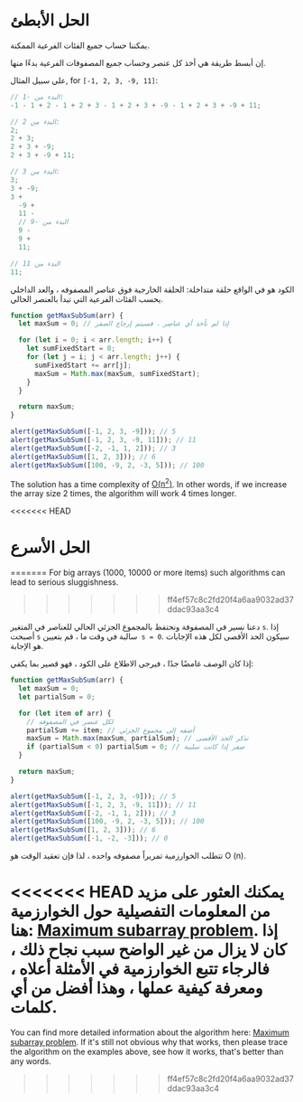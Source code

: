 # الحل الأبطئ

يمكننا حساب جميع الفئات الفرعية الممكنة.

إن أبسط طريقة هي أخذ كل عنصر وحساب جميع المصفوفات الفرعية بدءًا منها.

علي سبيل المثال, for `[-1, 2, 3, -9, 11]`:

```js no-beautify
// البدء من -1:
-1 - 1 + 2 - 1 + 2 + 3 - 1 + 2 + 3 + -9 - 1 + 2 + 3 + -9 + 11;

// البدء من 2:
2;
2 + 3;
2 + 3 + -9;
2 + 3 + -9 + 11;

// البدء من 3:
3;
3 + -9;
3 +
  -9 +
  11 -
  // البدء من -9
  9 -
  9 +
  11;

// البدء من 11
11;
```

الكود هو في الواقع حلقة متداخلة: الحلقة الخارجية فوق عناصر المصفوفه ، والعد الداخلي يحسب الفئات الفرعية التي تبدأ بالعنصر الحالي.

```js run
function getMaxSubSum(arr) {
  let maxSum = 0; // إذا لم نأخذ أي عناصر ، فسيتم إرجاع الصفر

  for (let i = 0; i < arr.length; i++) {
    let sumFixedStart = 0;
    for (let j = i; j < arr.length; j++) {
      sumFixedStart += arr[j];
      maxSum = Math.max(maxSum, sumFixedStart);
    }
  }

  return maxSum;
}

alert(getMaxSubSum([-1, 2, 3, -9])); // 5
alert(getMaxSubSum([-1, 2, 3, -9, 11])); // 11
alert(getMaxSubSum([-2, -1, 1, 2])); // 3
alert(getMaxSubSum([1, 2, 3])); // 6
alert(getMaxSubSum([100, -9, 2, -3, 5])); // 100
```

The solution has a time complexity of [O(n<sup>2</sup>)](https://en.wikipedia.org/wiki/Big_O_notation). In other words, if we increase the array size 2 times, the algorithm will work 4 times longer.

<<<<<<< HEAD
# الحل الأسرع
=======
For big arrays (1000, 10000 or more items) such algorithms can lead to serious sluggishness.
>>>>>>> ff4ef57c8c2fd20f4a6aa9032ad37ddac93aa3c4

دعنا نسير في المصفوفة ونحتفظ بالمجموع الجزئي الحالي للعناصر في المتغير `s`. إذا أصبحت `s` سالبة في وقت ما ، قم بتعيين` s = 0`. سيكون الحد الأقصى لكل هذه الإجابات هو الإجابة.

إذا كان الوصف غامضًا جدًا ، فيرجى الاطلاع على الكود ، فهو قصير بما يكفي:

```js run demo
function getMaxSubSum(arr) {
  let maxSum = 0;
  let partialSum = 0;

  for (let item of arr) {
    // لكل عنصر في المصفوفه
    partialSum += item; // أضفه إلى مجموع الجزئي
    maxSum = Math.max(maxSum, partialSum); // تذكر الحد الأقصى
    if (partialSum < 0) partialSum = 0; // صفر إذا كانت سلبية
  }

  return maxSum;
}

alert(getMaxSubSum([-1, 2, 3, -9])); // 5
alert(getMaxSubSum([-1, 2, 3, -9, 11])); // 11
alert(getMaxSubSum([-2, -1, 1, 2])); // 3
alert(getMaxSubSum([100, -9, 2, -3, 5])); // 100
alert(getMaxSubSum([1, 2, 3])); // 6
alert(getMaxSubSum([-1, -2, -3])); // 0
```

تتطلب الخوارزمية تمريراً مصفوفه واحده ، لذا فإن تعقيد الوقت هو O (n).

<<<<<<< HEAD
يمكنك العثور على مزيد من المعلومات التفصيلية حول الخوارزمية هنا: [Maximum subarray problem](http://en.wikipedia.org/wiki/Maximum_subarray_problem). إذا كان لا يزال من غير الواضح سبب نجاح ذلك ، فالرجاء تتبع الخوارزمية في الأمثلة أعلاه ، ومعرفة كيفية عملها ، وهذا أفضل من أي كلمات.
=======
You can find more detailed information about the algorithm here: [Maximum subarray problem](http://en.wikipedia.org/wiki/Maximum_subarray_problem). If it's still not obvious why that works, then please trace the algorithm on the examples above, see how it works, that's better than any words.
>>>>>>> ff4ef57c8c2fd20f4a6aa9032ad37ddac93aa3c4
